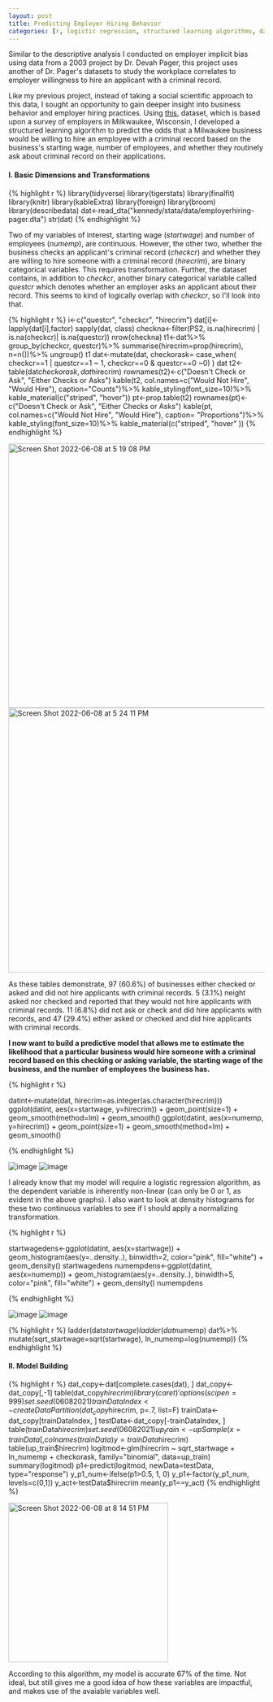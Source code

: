 ```yaml
---
layout: post
title: Predicting Employer Hiring Behavior
categories: [r, logistic regression, structured learning algorithms, data analysis]
---
```


Similar to the descriptive analysis I conducted on employer implicit bias using data from a 2003 
project by Dr. Devah Pager, this project uses another of Dr. Pager's datasets to study the workplace 
correlates to employer willingness to hire an applicant with a criminal record. 
<!--more-->
Like my previous project, instead of 
taking a social scientific approach to this data, I sought an opportunity to gain deeper insight into business 
behavior and employer hiring practices. Using [this](https://www.icpsr.umich.edu/web/ICPSR/studies/3599/datadocumentation), 
dataset, which is based upon a survey of employers in Milkwaukee, Wisconsin, I developed a structured learning algorithm
to predict the odds that a Milwaukee business would be willing to hire an employee with a criminal record 
based on the business's starting wage, number of employees, and whether they routinely ask about criminal 
record on their applications.

#### I. Basic Dimensions and Transformations

{% highlight r %}
library(tidyverse)
library(tigerstats)
library(finalfit)
library(knitr)
library(kableExtra)
library(foreign)
library(broom)
library(describedata)
dat<-read_dta("kennedy/stata/data/employerhiring-pager.dta")
str(dat)
{% endhighlight %}

Two of my variables of interest, starting wage (_startwage_) and number of employees (_numemp_), are continuous. 
However, the other two, whether the business checks an applicant's criminal record (_checkcr_) and whether 
they are willing to hire someone with a criminal record (_hirecrim_), are binary categorical variables. 
This requires transformation. Further, the dataset contains, in addition to _checkcr_, another binary categorical 
variable called _questcr_ which denotes whether an employer asks an applicant about their record. This seems to kind of 
logically overlap with _checkcr_, so I'll look into that.

{% highlight r %}
i<-c("questcr", "checkcr", "hirecrim")
dat[i]<-lapply(dat[i],factor)
sapply(dat, class)
checkna<-filter(PS2, is.na(hirecrim) | is.na(checkcr)| is.na(questcr))
nrow(checkna)
t1<-dat%>%
  group_by(checkcr, questcr)%>%
  summarise(hirecrim=prop(hirecrim),
            n=n())%>%
  ungroup()
t1
dat<-mutate(dat, checkorask=
              case_when(
                checkcr==1 | questcr==1 ~ 1,
                checkcr==0 & questcr==0 ~0)
              )
dat
t2<-table(dat$checkorask, dat$hirecrim)
rownames(t2)<-c("Doesn't Check or Ask", "Either Checks or Asks")
kable(t2, col.names=c("Would Not Hire", "Would Hire"), caption="Counts")%>%
  kable_styling(font_size=10)%>%
  kable_material(c("striped", "hover"))
pt<-prop.table(t2)
rownames(pt)<-c("Doesn't Check or Ask", "Either Checks or Asks")
kable(pt, col.names=c("Would Not Hire", "Would Hire"), caption= "Proportions")%>%
  kable_styling(font_size=10)%>%
  kable_material(c("striped", "hover"
  ))
  {% endhighlight %}
  
  <img width="520" alt="Screen Shot 2022-06-08 at 5 19 08 PM" src="https://user-images.githubusercontent.com/102122956/172914463-651d6584-919b-412e-b725-9bc23996e2c5.png">

<img width="521" alt="Screen Shot 2022-06-08 at 5 24 11 PM" src="https://user-images.githubusercontent.com/102122956/172720210-c628cfc4-9393-411d-a50a-5104e1d2282c.png">
 
 As these tables demonstrate, 97 (60.6%) of businesses either checked or asked and did not hire applicants with criminal records. 5 (3.1%) neight asked nor checked and reported that they would not hire applicants with criminal records. 11 (6.8%) did not ask or check and did hire applicants with records, and 47 (29.4%) either asked or checked and did hire applicants with criminal records.

**I now want to build a predictive model that allows me to estimate the likelihood that a particular business would hire someone with a criminal record based on this checking or asking variable, the starting wage of the business, and the number of employees the business has.**

{% highlight r %}

datint<-mutate(dat, hirecrim=as.integer(as.character(hirecrim)))
ggplot(datint, aes(x=startwage, y=hirecrim)) + geom_point(size=1) + geom_smooth(method=lm) + geom_smooth()
ggplot(datint, aes(x=numemp, y=hirecrim)) + geom_point(size=1) + geom_smooth(method=lm) + geom_smooth()

{% endhighlight %}

![image](https://user-images.githubusercontent.com/102122956/172723481-a8ed6f87-368e-4bb6-b896-76357f268689.png)
![image](https://user-images.githubusercontent.com/102122956/172723656-de661038-fad5-41c4-99b5-ebb70793f756.png)


I already know that my model will require a logistic regression algorithm, as the dependent variable is inherently non-linear (can only be 0 or 1, as evident in the above graphs). I also want to look at density histograms for these two continuous variables to see if I should apply a normalizing transformation.

{% highlight r %}

startwagedens<-ggplot(datint, aes(x=startwage)) + geom_histogram(aes(y=..density..), binwidth=2, color="pink", fill="white") + geom_density()
startwagedens
numempdens<-ggplot(datint, aes(x=numemp)) + geom_histogram(aes(y=..density..), binwidth=5, color="pink", fill="white") + geom_density()
numempdens

{% endhighlight %}

![image](https://user-images.githubusercontent.com/102122956/172724231-0f7b97f8-9965-4181-b3ce-e46ee1fe341b.png)
![image](https://user-images.githubusercontent.com/102122956/172724433-4fad9859-41b4-44cf-8958-6fedcc3ac671.png)

{% highlight r %}
ladder(dat$startwage)
ladder(dat$numemp)
dat%>%
  mutate(sqrt_startwage=sqrt(startwage),
         ln_numemp=log(numemp))
{% endhighlight %}

#### II. Model Building

{% highlight r %}
dat_copy<-dat[complete.cases(dat), ]
dat_copy<-dat_copy[,-1]
table(dat_copy$hirecrim)
library(caret)
'%ni%'<-Negate('%in%')
options(scipen=999)
set.seed(06082021)
trainDataIndex<-createDataPartition(dat_copy$hirecrim, p=.7, list=F)
trainData<-dat_copy[trainDataIndex, ]
testData<-dat_copy[-trainDataIndex, ]
table(trainData$hirecrim)
set.seed(06082021)
up_train<-upSample(x=trainData[, colnames(trainData) %ni% "hirecrim"],
                   y=trainData$hirecrim)
table(up_train$hirecrim)
logitmod<-glm(hirecrim ~ sqrt_startwage + ln_numemp + checkorask, family="binomial", data=up_train)
summary(logitmod)
p1<-predict(logitmod, newData=testData, type="response")
y_p1_num<-ifelse(p1>0.5, 1, 0)
y_p1<-factor(y_p1_num, levels=c(0,1))
y_act<-testData$hirecrim
mean(y_p1==y_act)
{% endhighlight %}

<img width="314" alt="Screen Shot 2022-06-08 at 8 14 51 PM" src="https://user-images.githubusercontent.com/102122956/172738207-3dcd3711-5238-4e43-8a67-e267666d9c0b.png">


According to this algorithm, my model is accurate 67% of the time. Not ideal, but still gives me a good idea of how these variables are impactful, and makes use of the avaiable variables well.



